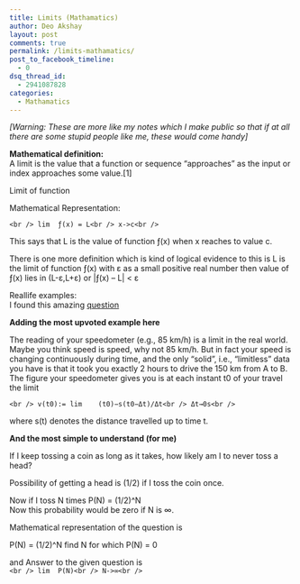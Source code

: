 ```yaml
---
title: Limits (Mathamatics)
author: Deo Akshay
layout: post
comments: true
permalink: /limits-mathamatics/
post_to_facebook_timeline:
  - 0
dsq_thread_id:
  - 2941087828
categories:
  - Mathamatics
---
```

*[Warning: These are more like my notes which I make public so that if at all there are some stupid people like me, these would come handy]*

**Mathematical definition:**  
A limit is the value that a function or sequence &#8220;approaches&#8221; as the input or index approaches some value.[1]

Limit of function

Mathematical Representation:

`<br />
lim  ƒ(x) = L<br />
x->c<br />
`

This says that L is the value of function ƒ(x) when x reaches to value c.

There is one more definition which is kind of logical evidence to this is L is the limit of function ƒ(x) with ε as a small positive real number then value of ƒ(x) lies in (L-ε,L+ε) or |ƒ(x) &#8211; L| < ε

Reallife examples:  
I found this amazing <a href="http://math.stackexchange.com/questions/365770/what-is-a-simple-example-of-a-limit-in-the-real-world about real-life examples of limit." title="question" target="_blank">question</a> 

**Adding the most upvoted example here**

The reading of your speedometer (e.g., 85 km/h) is a limit in the real world. Maybe you think speed is speed, why not 85 km/h. But in fact your speed is changing continuously during time, and the only &#8220;solid&#8221;, i.e., &#8220;limitless&#8221; data you have is that it took you exactly 2 hours to drive the 150 km from A to B. The figure your speedometer gives you is at each instant t0 of your travel the limit

`<br />
     v(t0):= lim    (t0)−s(t0−Δt)/Δt<br />
            Δt→0s<br />
`

where s(t) denotes the distance travelled up to time t.

**And the most simple to understand (for me)**

If I keep tossing a coin as long as it takes, how likely am I to never toss a head?

Possibility of getting a head is (1/2) if I toss the coin once.

Now if I toss N times P(N) = (1/2)^N  
Now this probability would be zero if N is ∞.

Mathematical representation of the question is 

P(N) = (1/2)^N find N for which P(N) = 0

and Answer to the given question is  
`<br />
lim  P(N)<br />
N->∞<br />
`
